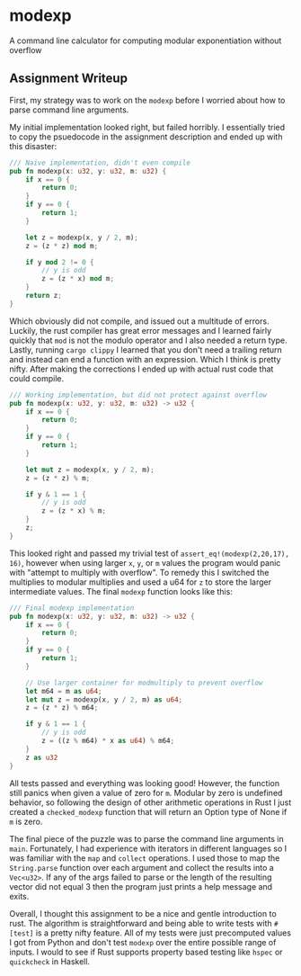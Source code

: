 # modexp

A command line calculator for computing modular exponentiation without overflow

## Assignment Writeup

First, my strategy was to work on the `modexp` before I worried about how to 
parse command line arguments. 

My initial implementation looked right, but failed horribly.
I essentially tried to copy the psuedocode in the assignment description and 
ended up with this disaster: 

```rust
/// Naive implementation, didn't even compile
pub fn modexp(x: u32, y: u32, m: u32) {
    if x == 0 {
        return 0;
    }
    if y == 0 {
        return 1;
    }

    let z = modexp(x, y / 2, m);
    z = (z * z) mod m;

    if y mod 2 != 0 {
        // y is odd
        z = (z * x) mod m;
    }
    return z;
}
```

Which obviously did not compile, and issued out a multitude of errors. Luckily, 
the rust compiler has great error messages and I learned fairly quickly that `mod` is
not the modulo operator and I also needed a return type. Lastly, running `cargo clippy` I
learned that you don't need a trailing return and instead can end a function with an expression. Which 
I think is pretty nifty. After making the corrections I ended up with actual rust 
code that could compile. 


```rust
/// Working implementation, but did not protect against overflow
pub fn modexp(x: u32, y: u32, m: u32) -> u32 {
    if x == 0 {
        return 0;
    }
    if y == 0 {
        return 1;
    }

    let mut z = modexp(x, y / 2, m);
    z = (z * z) % m;

    if y & 1 == 1 {
        // y is odd
        z = (z * x) % m;
    }
    z;
}
```

This looked right and passed my trivial test of `assert_eq!(modexp(2,20,17), 16)`, however when using larger 
`x`, `y`, or `m` values the program would panic with "attempt to multiply with overflow". To remedy this I 
switched the multiplies to modular multiplies and used a u64 for `z` to store the larger intermediate values. The final
`modexp` function looks like this:

```rust
/// Final modexp implementation
pub fn modexp(x: u32, y: u32, m: u32) -> u32 {
    if x == 0 {
        return 0;
    }
    if y == 0 {
        return 1;
    }

    // Use larger container for modmultiply to prevent overflow
    let m64 = m as u64;
    let mut z = modexp(x, y / 2, m) as u64;
    z = (z * z) % m64;

    if y & 1 == 1 {
        // y is odd
        z = ((z % m64) * x as u64) % m64;
    }
    z as u32
}
```

All tests passed and everything was looking good! However, the function still panics when given a value of zero for `m`.
Modular by zero is undefined behavior, so following the design of other arithmetic operations in Rust I just created a 
`checked_modexp` function that will return an Option type of None if `m` is zero. 

The final piece of the puzzle was to parse the command line arguments in `main`. Fortunately, I had experience with 
iterators in different languages so I was familiar with the `map` and `collect` operations. I used those to map the `String.parse`
function over each argument and collect the results into a `Vec<u32>`. If any of the args failed to parse or the length of the resulting
vector did not equal 3 then the program just prints a help message and exits. 

Overall, I thought this assignment to be a nice and gentle introduction to rust. The algorithm is straightforward and being able to 
write tests with `#[test]` is a pretty nifty feature. All of my tests were just precomputed values I got from Python and don't test 
`modexp` over the entire possible range of inputs. I would to see if Rust supports property based testing like `hspec` or `quickcheck` in Haskell. 
